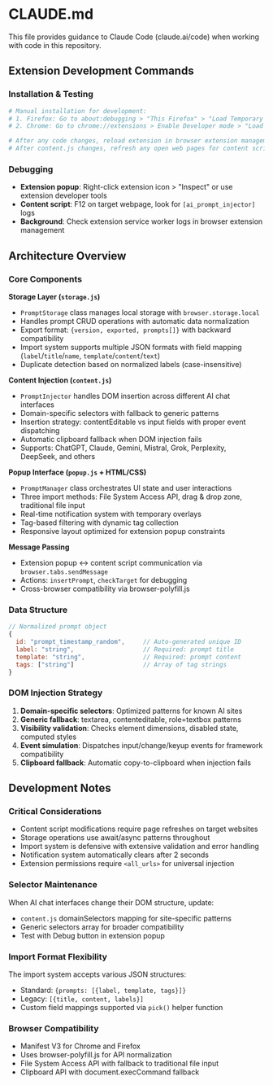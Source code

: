 # CLAUDE.md

This file provides guidance to Claude Code (claude.ai/code) when working with code in this repository.

## Extension Development Commands

### Installation & Testing
```bash
# Manual installation for development:
# 1. Firefox: Go to about:debugging > "This Firefox" > "Load Temporary Add-on" > select manifest.json
# 2. Chrome: Go to chrome://extensions > Enable Developer mode > "Load unpacked" > select folder

# After any code changes, reload extension in browser extension management page
# After content.js changes, refresh any open web pages for content script to update
```

### Debugging
- **Extension popup**: Right-click extension icon > "Inspect" or use extension developer tools
- **Content script**: F12 on target webpage, look for `[ai_prompt_injector]` logs
- **Background**: Check extension service worker logs in browser extension management

## Architecture Overview

### Core Components

**Storage Layer (`storage.js`)**
- `PromptStorage` class manages local storage with `browser.storage.local`
- Handles prompt CRUD operations with automatic data normalization
- Export format: `{version, exported, prompts[]}` with backward compatibility
- Import system supports multiple JSON formats with field mapping (`label`/`title`/`name`, `template`/`content`/`text`)
- Duplicate detection based on normalized labels (case-insensitive)

**Content Injection (`content.js`)**
- `PromptInjector` handles DOM insertion across different AI chat interfaces
- Domain-specific selectors with fallback to generic patterns
- Insertion strategy: contentEditable vs input fields with proper event dispatching
- Automatic clipboard fallback when DOM injection fails
- Supports: ChatGPT, Claude, Gemini, Mistral, Grok, Perplexity, DeepSeek, and others

**Popup Interface (`popup.js` + HTML/CSS)**
- `PromptManager` class orchestrates UI state and user interactions  
- Three import methods: File System Access API, drag & drop zone, traditional file input
- Real-time notification system with temporary overlays
- Tag-based filtering with dynamic tag collection
- Responsive layout optimized for extension popup constraints

**Message Passing**
- Extension popup ↔ content script communication via `browser.tabs.sendMessage`
- Actions: `insertPrompt`, `checkTarget` for debugging
- Cross-browser compatibility via browser-polyfill.js

### Data Structure

```javascript
// Normalized prompt object
{
  id: "prompt_timestamp_random",     // Auto-generated unique ID
  label: "string",                   // Required: prompt title
  template: "string",                // Required: prompt content  
  tags: ["string"]                   // Array of tag strings
}
```

### DOM Injection Strategy

1. **Domain-specific selectors**: Optimized patterns for known AI sites
2. **Generic fallback**: textarea, contenteditable, role=textbox patterns
3. **Visibility validation**: Checks element dimensions, disabled state, computed styles
4. **Event simulation**: Dispatches input/change/keyup events for framework compatibility
5. **Clipboard fallback**: Automatic copy-to-clipboard when injection fails

## Development Notes

### Critical Considerations
- Content script modifications require page refreshes on target websites
- Storage operations use await/async patterns throughout
- Import system is defensive with extensive validation and error handling
- Notification system automatically clears after 2 seconds
- Extension permissions require `<all_urls>` for universal injection

### Selector Maintenance
When AI chat interfaces change their DOM structure, update:
- `content.js` domainSelectors mapping for site-specific patterns
- Generic selectors array for broader compatibility
- Test with Debug button in extension popup

### Import Format Flexibility
The import system accepts various JSON structures:
- Standard: `{prompts: [{label, template, tags}]}`  
- Legacy: `[{title, content, labels}]`
- Custom field mappings supported via `pick()` helper function

### Browser Compatibility
- Manifest V3 for Chrome and Firefox
- Uses browser-polyfill.js for API normalization
- File System Access API with fallback to traditional file input
- Clipboard API with document.execCommand fallback